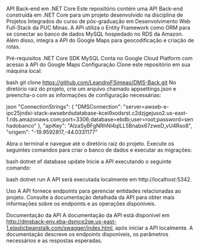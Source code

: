 API Back-end em .NET Core
Este repositório contém uma API Back-end construída em .NET Core para um projeto desenvolvido na disciplina de Projetos Integrados do curso de pós-graduação em Desenvolvimento Web Full-Stack da PUC Minas. A API utiliza o Entity Framework como ORM para se conectar ao banco de dados MySQL hospedado no RDS da Amazon. Além disso, integra a API do Google Maps para geocodificação e criação de rotas.

Pré-requisitos
.NET Core SDK
MySQL
Conta no Google Cloud Platform com acesso à API do Google Maps
Configuração
Clone este repositório em sua máquina local:

bash
git clone https://github.com/LeandroFSimeao/DMS-Back.git
No diretório raiz do projeto, crie um arquivo chamado appsettings.json e preencha-o com as informações de configuração necessárias:

json
"ConnectionStrings": {
    "DMSConnection": "server=awseb-e-ipc25jndxi-stack-awsebrdsdatabase-kcei9xodsrst.c2dzjgejuso2.us-east-1.rds.amazonaws.com;port=3306;database=ebdb;user=root;password=senhadobanco"
  },
  "apiKey": "AIzaSyBFgNRhNl4qILL5Bnabx67zweD_vU4Rso8",
  "origem": "-19.9592817,-44.0331177"

Abra o terminal e navegue até o diretório raiz do projeto. Execute os seguintes comandos para criar o banco de dados e executar as migrações:

bash
dotnet ef database update
Inicie a API executando o seguinte comando:

bash
dotnet run
A API será executada localmente em http://localhost:5342.

Uso
A API fornece endpoints para gerenciar entidades relacionadas ao projeto. Consulte a documentação detalhada da API para obter mais informações sobre os endpoints e as operações disponíveis.

Documentação da API
A documentação da API está disponível em http://dmsback-env.eba-dsmce2qe.us-east-1.elasticbeanstalk.com/swagger/index.html, após iniciar a API localmente. A documentação descreve os endpoints disponíveis, os parâmetros necessários e as respostas esperadas.
